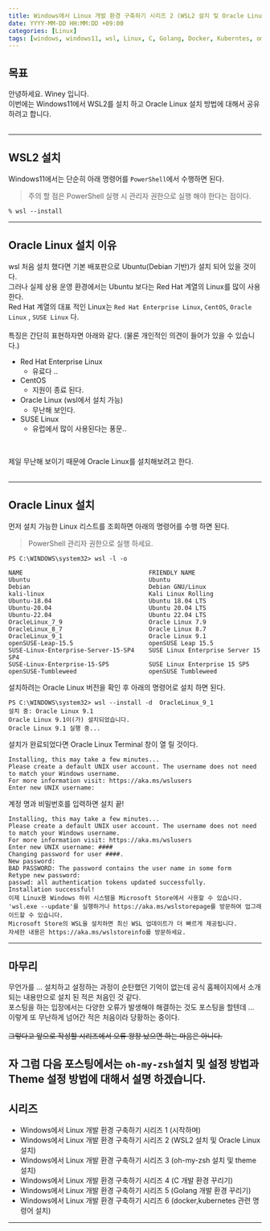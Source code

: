 ```yaml
---
title: Windows에서 Linux 개발 환경 구축하기 시리즈 2 (WSL2 설치 및 Oracle Linux 설치)
date: YYYY-MM-DD HH:MM:DD +09:00
categories: [Linux]
tags: [windows, windows11, wsl, Linux, C, Golang, Docker, Kuberntes, omy-zsh, WSL2]     # TAG names should always be lowercase
---
```


## 목표 

안녕하세요. Winey 입니다.<br>
이번에는 Windows11에서 WSL2를 설치 하고 Oracle Linux 설치 방법에 대해서 공유 하려고 합니다.<br>
<br>

---

## WSL2 설치
Windows11에서는 단순히 아래 명령어를 `PowerShell`에서 수행하면 된다.<br>
> 주의 할 점은 PowerShell 실행 시 관리자 권한으로 실행 해야 한다는 점이다.<br>    

```
% wsl --install
```

---

## Oracle Linux 설치 이유 
wsl 처음 설치 했다면 기본 배포판으로 Ubuntu(Debian 기반)가 설치 되어 있을 것이다. <br>
그러나 실제 상용 운영 환경에서는 Ubuntu 보다는 Red Hat 계열의 Linux를 많이 사용 한다. <br>
Red Hat 계열의 대표 적인 Linux는 `Red Hat Enterprise Linux`, `CentOS`, `Oracle Linux` , `SUSE Linux` 다. <br>
<br>
특징은 간단히 표현하자면 아래와 같다. (물론 개인적인 의견이 들어가 있을 수 있습니다.)
* Red Hat Enterprise Linux
  * 유료다 ..
* CentOS
  * 지원이 종료 된다.
* Oracle Linux (wsl에서 설치 가능)
  * 무난해 보인다.
* SUSE Linux
  * 유럽에서 많이 사용된다는 풍문.. 
<br>

제일 무난해 보이기 때문에 Oracle Linux를 설치해보려고 한다.<br>
<br>

---

## Oracle Linux 설치
먼저 설치 가능한 Linux 리스트를 조회하면 아래의 명령어를 수행 하면 된다.
> PowerShell 관리자 권한으로 실행 하세요.

```
PS C:\WINDOWS\system32> wsl -l -o

NAME                                   FRIENDLY NAME
Ubuntu                                 Ubuntu
Debian                                 Debian GNU/Linux
kali-linux                             Kali Linux Rolling
Ubuntu-18.04                           Ubuntu 18.04 LTS
Ubuntu-20.04                           Ubuntu 20.04 LTS
Ubuntu-22.04                           Ubuntu 22.04 LTS
OracleLinux_7_9                        Oracle Linux 7.9
OracleLinux_8_7                        Oracle Linux 8.7
OracleLinux_9_1                        Oracle Linux 9.1
openSUSE-Leap-15.5                     openSUSE Leap 15.5
SUSE-Linux-Enterprise-Server-15-SP4    SUSE Linux Enterprise Server 15 SP4
SUSE-Linux-Enterprise-15-SP5           SUSE Linux Enterprise 15 SP5
openSUSE-Tumbleweed                    openSUSE Tumbleweed
```

설치하려는 Oracle Linux 버전을 확인 후 아래의 명령어로 설치 하면 된다.

```
PS C:\WINDOWS\system32> wsl --install -d  OracleLinux_9_1
설치 중: Oracle Linux 9.1
Oracle Linux 9.1이(가) 설치되었습니다.
Oracle Linux 9.1 실행 중...
```

설치가 완료되었다면 Oracle Linux Terminal 창이 열 릴 것이다.
```
Installing, this may take a few minutes...
Please create a default UNIX user account. The username does not need to match your Windows username.
For more information visit: https://aka.ms/wslusers
Enter new UNIX username:
```

계정 명과 비밀번호를 입력하면 설치 끝!
```
Installing, this may take a few minutes...
Please create a default UNIX user account. The username does not need to match your Windows username.
For more information visit: https://aka.ms/wslusers
Enter new UNIX username: ####
Changing password for user ####.
New password:
BAD PASSWORD: The password contains the user name in some form
Retype new password:
passwd: all authentication tokens updated successfully.
Installation successful!
이제 Linux용 Windows 하위 시스템을 Microsoft Store에서 사용할 수 있습니다.
'wsl.exe --update'를 실행하거나 https://aka.ms/wslstorepage를 방문하여 업그레이드할 수 있습니다.
Microsoft Store의 WSL을 설치하면 최신 WSL 업데이트가 더 빠르게 제공됩니다.
자세한 내용은 https://aka.ms/wslstoreinfo를 방문하세요.
```
---

## 마무리
무언가를 ... 설치하고 설정하는 과정이 순탄했던 기억이 없는데 공식 홈페이지에서 소개되는 내용만으로 설치 된 적은 처음인 것 같다.<br>
포스팅을 하는 입장에서는 다양한 오류가 발생해야 해결하는 것도 포스팅을 할텐데 ... 이렇게 또 무난하게 넘어간 적은 처음이라 당황하는 중이다. <br>
<br>
~~그렇다고 앞으로 작성할 시리즈에서 오류 왕창 났으면 하는 마음은 아니다.~~

자 그럼 다음 포스팅에서는 `oh-my-zsh`설치 및 설정 방법과 Theme 설정 방법에 대해서 설명 하겠습니다.
---

## 시리즈
* Windows에서 Linux 개발 환경 구축하기 시리즈 1 (시작하며)
* Windows에서 Linux 개발 환경 구축하기 시리즈 2 (WSL2 설치 및 Oracle Linux 설치)
* Windows에서 Linux 개발 환경 구축하기 시리즈 3 (oh-my-zsh 설치 및 theme 설치)
* Windows에서 Linux 개발 환경 구축하기 시리즈 4 (C 개발 환경 꾸리기)
* Windows에서 Linux 개발 환경 구축하기 시리즈 5 (Golang 개발 환경 꾸리기)
* Windows에서 Linux 개발 환경 구축하기 시리즈 6 (docker,kubernetes 관련 명령어 설치)

---
